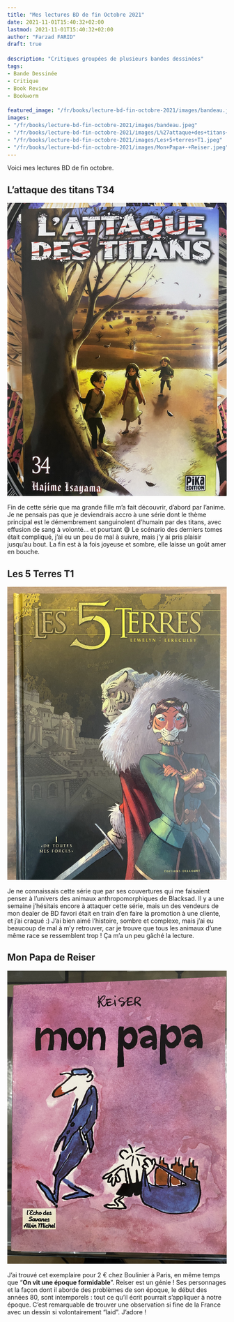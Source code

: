 ```yaml
---
title: "Mes lectures BD de fin Octobre 2021"
date: 2021-11-01T15:40:32+02:00
lastmod: 2021-11-01T15:40:32+02:00
author: "Farzad FARID"
draft: true

description: "Critiques groupées de plusieurs bandes dessinées"
tags:
- Bande Dessinée
- Critique
- Book Review
- Bookworm

featured_image: "/fr/books/lecture-bd-fin-octobre-2021/images/bandeau.jpeg"
images: 
- "/fr/books/lecture-bd-fin-octobre-2021/images/bandeau.jpeg"
- "/fr/books/lecture-bd-fin-octobre-2021/images/L%27attaque+des+titans+T34.jpeg"
- "/fr/books/lecture-bd-fin-octobre-2021/images/Les+5+terres+T1.jpeg"
- "/fr/books/lecture-bd-fin-octobre-2021/images/Mon+Papa+-+Reiser.jpeg"
---
```


Voici mes lectures BD de fin octobre.

## L’attaque des titans T34

![L'attaque des titans](images/L'attaque%20des%20titans%20T34.jpeg)

Fin de cette série que ma grande fille m’a fait découvrir, d’abord par l’anime. Je ne pensais pas que je deviendrais accro à une série dont le thème principal est le démembrement sanguinolent d’humain par des titans, avec effusion de sang à volonté… et pourtant :sweat_smile: Le scénario des derniers tomes était compliqué, j’ai eu un peu de mal à suivre, mais j’y ai pris plaisir jusqu’au bout. La fin est à la fois joyeuse et sombre, elle laisse un goût amer en bouche.

## Les 5 Terres T1

![Les 5 Terres](images/Les%205%20terres%20T1.jpeg)

Je ne connaissais cette série que par ses couvertures qui me faisaient penser à l’univers des animaux anthropomorphiques de Blacksad. Il y a une semaine j’hésitais encore à attaquer cette série, mais un des vendeurs de mon dealer de BD favori était en train d’en faire la promotion à une cliente, et j’ai craqué :) J’ai bien aimé l’histoire, sombre et complexe, mais j’ai eu beaucoup de mal à m’y retrouver, car je trouve que tous les animaux d’une même race se ressemblent trop ! Ça m’a un peu gâché la lecture.

## Mon Papa de Reiser

![Mon Papa](images/Mon%20Papa%20-%20Reiser.jpeg)

J’ai trouvé cet exemplaire pour 2 € chez Boulinier à Paris, en même temps que “**On vit une époque formidable**”. Reiser est un génie ! Ses personnages et la façon dont il aborde des problèmes de son époque, le début des années 80, sont intemporels : tout ce qu’il écrit pourrait s’appliquer à notre époque. C’est remarquable de trouver une observation si fine de la France avec un dessin si volontairement “laid”. J’adore ! 
